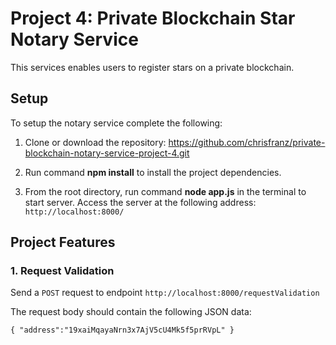 # Project 4: Private Blockchain Star Notary Service

This services enables users to register stars on a private blockchain.

## Setup

To setup the notary service complete the following:
1. Clone or download the repository: https://github.com/chrisfranz/private-blockchain-notary-service-project-4.git
2. Run command __npm install__ to install the project dependencies.

4. From the root directory, run command __node app.js__ in the terminal to start server. Access the server at the following address:
`http://localhost:8000/`

## Project Features

### 1. Request Validation
  Send a `POST` request to endpoint `http://localhost:8000/requestValidation`

  The request body should contain the following JSON data:
  ````
  { "address":"19xaiMqayaNrn3x7AjV5cU4Mk5f5prRVpL" }
  `````